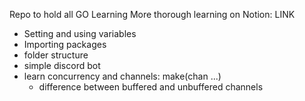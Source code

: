 Repo to hold all GO Learning
More thorough learning on Notion: LINK

- Setting and using variables
- Importing packages
- folder structure
- simple discord bot
- learn concurrency and channels: make(chan ...)
  - difference between buffered and unbuffered channels


